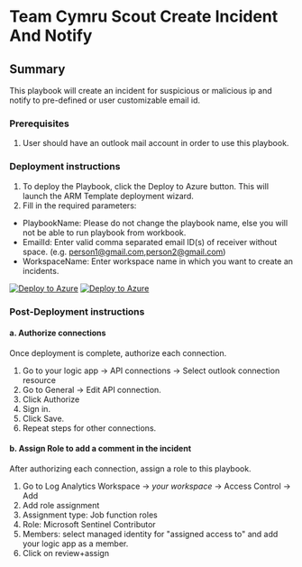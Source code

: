 # Team Cymru Scout Create Incident And Notify

## Summary

This playbook will create an incident for suspicious or malicious ip and notify to pre-defined or user customizable email id.

### Prerequisites

1. User should have an outlook mail account in order to use this playbook.

### Deployment instructions

1. To deploy the Playbook, click the Deploy to Azure button. This will launch the ARM Template deployment wizard.
2. Fill in the required parameters:
  * PlaybookName: Please do not change the playbook name, else you will not be able to run playbook from workbook.
  * EmailId: Enter valid comma separated email ID(s) of receiver without space. (e.g. person1@gmail.com,person2@gmail.com)
  * WorkspaceName: Enter workspace name in which you want to create an incidents.

[![Deploy to Azure](https://aka.ms/deploytoazurebutton)](https://portal.azure.com/#create/Microsoft.Template/uri/https%3A%2F%2Fraw.githubusercontent.com%2FAzure%2FAzure-Sentinel%2Fmaster%2FSolutions%2FTeam%20Cymru%20Scout%2FPlaybooks%2FTeamCymruScoutCreateIncidentAndNotify%2Fazuredeploy.json) [![Deploy to Azure](https://aka.ms/deploytoazuregovbutton)](https://portal.azure.us/#create/Microsoft.Template/uri/https%3A%2F%2Fraw.githubusercontent.com%2FAzure%2FAzure-Sentinel%2Fmaster%2FSolutions%2FTeam%20Cymru%20Scout%2FPlaybooks%2FTeamCymruScoutCreateIncidentAndNotify%2Fazuredeploy.json)

### Post-Deployment instructions

#### a. Authorize connections

Once deployment is complete, authorize each connection.
1. Go to your logic app → API connections → Select outlook connection resource
2. Go to General → Edit API connection.
3. Click Authorize
5. Sign in.
6. Click Save.
7. Repeat steps for other connections.

#### b. Assign Role to add a comment in the incident

After authorizing each connection, assign a role to this playbook.
1. Go to Log Analytics Workspace → *your workspace* → Access Control → Add
2. Add role assignment
3. Assignment type: Job function roles
4. Role: Microsoft Sentinel Contributor
5. Members: select managed identity for "assigned access to" and add your logic app as a member.
6. Click on review+assign